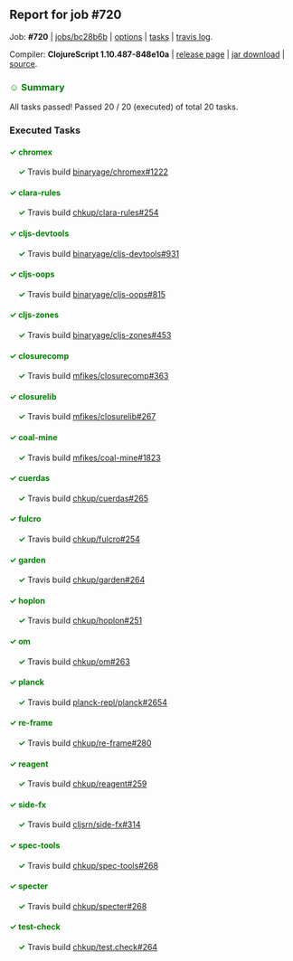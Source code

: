 ## Report for job #720

Job: **#720** | [jobs/bc28b6b](https://github.com/cljs-oss/canary/commit/bc28b6b6c49037dd7a3eeb7241e0325a3070ca44) | [options](options.edn) | [tasks](tasks.edn) | [travis log](https://travis-ci.org/cljs-oss/canary/builds/465845457).

Compiler: **ClojureScript 1.10.487-848e10a** | [release page](https://github.com/cljs-oss/canary/releases/tag/r1.10.487-848e10a) | [jar download](https://github.com/cljs-oss/canary/releases/download/r1.10.487-848e10a/clojurescript-1.10.487-848e10a.jar) | [source](https://github.com/clojure/clojurescript/commit/848e10a9dac539b9271d83577fc1266f18e949da).

### <b style='color:green'>☺ Summary</b>

All tasks passed! Passed 20 / 20 (executed) of total 20 tasks.

### Executed Tasks

#### <b style='color:green'>&#x2713; chromex</b>
&nbsp;&nbsp;&nbsp;&nbsp;<b style='color:green'>&#x2713;</b> Travis build [binaryage/chromex#1222](https://travis-ci.org/binaryage/chromex/builds/465853356)<br>

#### <b style='color:green'>&#x2713; clara-rules</b>
&nbsp;&nbsp;&nbsp;&nbsp;<b style='color:green'>&#x2713;</b> Travis build [chkup/clara-rules#254](https://travis-ci.org/chkup/clara-rules/builds/465853360)<br>

#### <b style='color:green'>&#x2713; cljs-devtools</b>
&nbsp;&nbsp;&nbsp;&nbsp;<b style='color:green'>&#x2713;</b> Travis build [binaryage/cljs-devtools#931](https://travis-ci.org/binaryage/cljs-devtools/builds/465853358)<br>

#### <b style='color:green'>&#x2713; cljs-oops</b>
&nbsp;&nbsp;&nbsp;&nbsp;<b style='color:green'>&#x2713;</b> Travis build [binaryage/cljs-oops#815](https://travis-ci.org/binaryage/cljs-oops/builds/465853366)<br>

#### <b style='color:green'>&#x2713; cljs-zones</b>
&nbsp;&nbsp;&nbsp;&nbsp;<b style='color:green'>&#x2713;</b> Travis build [binaryage/cljs-zones#453](https://travis-ci.org/binaryage/cljs-zones/builds/465853375)<br>

#### <b style='color:green'>&#x2713; closurecomp</b>
&nbsp;&nbsp;&nbsp;&nbsp;<b style='color:green'>&#x2713;</b> Travis build [mfikes/closurecomp#363](https://travis-ci.org/mfikes/closurecomp/builds/465853384)<br>

#### <b style='color:green'>&#x2713; closurelib</b>
&nbsp;&nbsp;&nbsp;&nbsp;<b style='color:green'>&#x2713;</b> Travis build [mfikes/closurelib#267](https://travis-ci.org/mfikes/closurelib/builds/465853388)<br>

#### <b style='color:green'>&#x2713; coal-mine</b>
&nbsp;&nbsp;&nbsp;&nbsp;<b style='color:green'>&#x2713;</b> Travis build [mfikes/coal-mine#1823](https://travis-ci.org/mfikes/coal-mine/builds/465853394)<br>

#### <b style='color:green'>&#x2713; cuerdas</b>
&nbsp;&nbsp;&nbsp;&nbsp;<b style='color:green'>&#x2713;</b> Travis build [chkup/cuerdas#265](https://travis-ci.org/chkup/cuerdas/builds/465853400)<br>

#### <b style='color:green'>&#x2713; fulcro</b>
&nbsp;&nbsp;&nbsp;&nbsp;<b style='color:green'>&#x2713;</b> Travis build [chkup/fulcro#254](https://travis-ci.org/chkup/fulcro/builds/465853402)<br>

#### <b style='color:green'>&#x2713; garden</b>
&nbsp;&nbsp;&nbsp;&nbsp;<b style='color:green'>&#x2713;</b> Travis build [chkup/garden#264](https://travis-ci.org/chkup/garden/builds/465853408)<br>

#### <b style='color:green'>&#x2713; hoplon</b>
&nbsp;&nbsp;&nbsp;&nbsp;<b style='color:green'>&#x2713;</b> Travis build [chkup/hoplon#251](https://travis-ci.org/chkup/hoplon/builds/465853416)<br>

#### <b style='color:green'>&#x2713; om</b>
&nbsp;&nbsp;&nbsp;&nbsp;<b style='color:green'>&#x2713;</b> Travis build [chkup/om#263](https://travis-ci.org/chkup/om/builds/465853425)<br>

#### <b style='color:green'>&#x2713; planck</b>
&nbsp;&nbsp;&nbsp;&nbsp;<b style='color:green'>&#x2713;</b> Travis build [planck-repl/planck#2654](https://travis-ci.org/planck-repl/planck/builds/465853437)<br>

#### <b style='color:green'>&#x2713; re-frame</b>
&nbsp;&nbsp;&nbsp;&nbsp;<b style='color:green'>&#x2713;</b> Travis build [chkup/re-frame#280](https://travis-ci.org/chkup/re-frame/builds/465853515)<br>

#### <b style='color:green'>&#x2713; reagent</b>
&nbsp;&nbsp;&nbsp;&nbsp;<b style='color:green'>&#x2713;</b> Travis build [chkup/reagent#259](https://travis-ci.org/chkup/reagent/builds/465853480)<br>

#### <b style='color:green'>&#x2713; side-fx</b>
&nbsp;&nbsp;&nbsp;&nbsp;<b style='color:green'>&#x2713;</b> Travis build [cljsrn/side-fx#314](https://travis-ci.org/cljsrn/side-fx/builds/465853472)<br>

#### <b style='color:green'>&#x2713; spec-tools</b>
&nbsp;&nbsp;&nbsp;&nbsp;<b style='color:green'>&#x2713;</b> Travis build [chkup/spec-tools#268](https://travis-ci.org/chkup/spec-tools/builds/465853449)<br>

#### <b style='color:green'>&#x2713; specter</b>
&nbsp;&nbsp;&nbsp;&nbsp;<b style='color:green'>&#x2713;</b> Travis build [chkup/specter#268](https://travis-ci.org/chkup/specter/builds/465853490)<br>

#### <b style='color:green'>&#x2713; test-check</b>
&nbsp;&nbsp;&nbsp;&nbsp;<b style='color:green'>&#x2713;</b> Travis build [chkup/test.check#264](https://travis-ci.org/chkup/test.check/builds/465853452)<br>